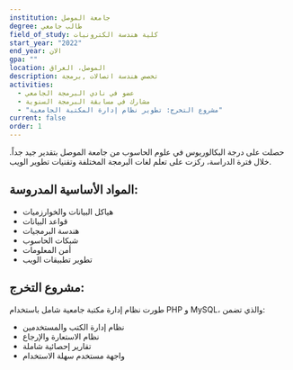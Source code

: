 ```yaml
---
institution: جامعة الموصل
degree: طالب جامعي
field_of_study: كلية هندسة الكترونيات
start_year: "2022"
end_year: الان
gpa: ""
location: الموصل، العراق
description: تخصص هندسة اتصالات ,برمجة
activities:
  - عضو في نادي البرمجة الجامعي
  - مشارك في مسابقة البرمجة السنوية
  - "مشروع التخرج: تطوير نظام إدارة المكتبة الجامعية"
current: false
order: 1
---
```


حصلت على درجة البكالوريوس في علوم الحاسوب من جامعة الموصل بتقدير جيد جداً. خلال فترة الدراسة، ركزت على تعلم لغات البرمجة المختلفة وتقنيات تطوير الويب.

## المواد الأساسية المدروسة:
- هياكل البيانات والخوارزميات
- قواعد البيانات
- هندسة البرمجيات
- شبكات الحاسوب
- أمن المعلومات
- تطوير تطبيقات الويب

## مشروع التخرج:
طورت نظام إدارة مكتبة جامعية شامل باستخدام PHP و MySQL، والذي تضمن:
- نظام إدارة الكتب والمستخدمين
- نظام الاستعارة والإرجاع
- تقارير إحصائية شاملة
- واجهة مستخدم سهلة الاستخدام
